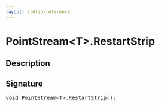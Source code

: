 ```yaml
---
layout: stdlib-reference
---
```


# PointStream\<T\>\.RestartStrip

## Description





## Signature 

<pre>
<span class="code_keyword">void</span> <a href="../types/pointstream-05/index.html" class="code_type">PointStream</a>&lt;<a href="../types/pointstream-05/index.html#typeparam-T" class="code_type">T</a>&gt;.<a href="restartstrip-07.html">RestartStrip</a>();

</pre>

